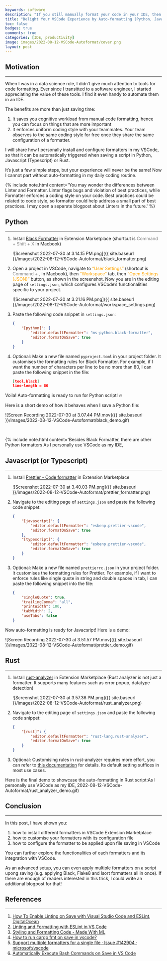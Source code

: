 ```yaml
---
keywords: software
description: "If you still manually format your code in your IDE, then this post is for you! Save your time by enabling your IDE to format the code for you — I will walk you through how to configure your VSCode to do auto-formatting on scripts in Python, Javascript and Rust."
title: "Delight Your VSCode Experience by Auto-formatting (Python, Javascript, Rust)"
toc: false
badges: true
comments: true
categories: [IDE, productivity]
image: images/2022-08-12-VSCode-Autoformat/cover.png
layout: post
---
```


## **Motivation**
---

When I was in a data science role, I didn’t give much attention to tools for code formatting. Ever since I transitted to a software engineer, I started appreciating the value of these tools. I find it even handy to automate them in an IDE.

The benefits are more than just saving time:

1. It saves you cognitive workload from manual code formatting, hence you can focus on things that are more important
2. It enforces uniform coding style with your teammates. Your team observes to the same coding style for free once they share the same configuration of a formatter.

I will share how I personally install and configure formatters in my VSCode, so that it can be automatically triggered when saving a script in Python, Javascript (Typescript) or Rust.

It’s just a few simple steps, but your experience will never be the same! Now I cannot part without auto-formatting in my daily coding routine.

{% include note.html content='You may wonder the differences between Linter and Formatter.
Linter flags bugs and violation of best practices, while Formatter enforces a coding style on your code. Best practices could be related to code style, so formatter could help address a small part of best practices. I may open a separate blogpost about Linters in the future.' %}

## **Python**
---

1. Install [Black Formatter](https://marketplace.visualstudio.com/items?itemName=ms-python.black-formatter) in Extension Marketplace (shortcut is <span style="color:grey">Command + Shift + X </span> in Macbook)
    
    ![Screenshot 2022-07-30 at 3.14.15 PM.png]({{ site.baseurl }}/images/2022-08-12-VSCode-Autoformat/black_formatter.png)
    
2. Open a project in VSCode, navigate to <span style="color:orange">“User Settings”</span> (shortcut is <span style="color:grey">Command + ,</span> in Macbook), then <span style="color:orange">“Workspace”</span> tab, then <span style="color:orange">“Open Settings (JSON)”</span> button, as shown in the screenshot. Now you are in the editing page of `settings.json`, which configures VSCode’s functionalities specific to your project.
    
    ![Screenshot 2022-07-30 at 3.21.16 PM.png]({{ site.baseurl }}/images/2022-08-12-VSCode-Autoformat/workspace_settings.png)
    
3. Paste the following code snippet in `settings.json`:
    
    ```json
    {
        "[python]": {
            "editor.defaultFormatter": "ms-python.black-formatter",
            "editor.formatOnSave": true
        }
    }
    ```
    
4. Optional: Make a new file named `pyproject.toml` in your project folder. It customises the formatting rules for Black Formatter. For example, if I want the number of characters per line to be no more than 80, I can paste the following snippet in the file:
    
    ```json
    [tool.black]
    line-length = 80
    ```

Voila! Auto-formatting is ready to run for Python script! 🔥

Here is a short demo of how it behaves when I save a Python file:

![Screen Recording 2022-07-30 at 3.07.44 PM.mov]({{ site.baseurl }}/images/2022-08-12-VSCode-Autoformat/black_demo.gif)

<br>

{% include note.html content='Besides Black Formatter, there are other Python formatters As I personally use VSCode as my IDE, 

## **Javascript (or Typescript)**
---

1. Install [Prettier - Code formatter](https://marketplace.visualstudio.com/items?itemName=esbenp.prettier-vscode) in Extension Marketplace
    
    ![Screenshot 2022-07-30 at 3.40.03 PM.png]({{ site.baseurl }}/images/2022-08-12-VSCode-Autoformat/prettier_formatter.png)
    
2. Navigate to the editing page of `settings.json` and paste the following code snippet:
    
    ```json
    {
        "[javascript]": {
            "editor.defaultFormatter": "esbenp.prettier-vscode",
            "editor.formatOnSave": true
        },
        "[typescript]": {
            "editor.defaultFormatter": "esbenp.prettier-vscode",
            "editor.formatOnSave": true
        }
    }
    ```
    
3. Optional: Make a new file named `prettierrc.json` in your project folder. It customises the formatting rules for Prettier. For example, if I want to enforce rules like single quote in string and double spaces in tab, I can paste the following snippet into the file:
       
    ```json
    {
        "singleQuote": true,
        "trailingComma": "all",
        "printWidth": 100,
        "tabWidth": 2,
        "useTabs": false
    }
    ```
    

Now auto-formatting is ready for Javacsript! Here is a demo:
    
![Screen Recording 2022-07-30 at 3.51.57 PM.mov]({{ site.baseurl }}/images/2022-08-12-VSCode-Autoformat/prettier_demo.gif)


## **Rust**
---

1. Install [rust-analyzer](https://marketplace.visualstudio.com/items?itemName=rust-lang.rust-analyzer) in Extension Marketplace (Rust analyzer is not just a formatter. It supports many features such as error popup, datatype detection)
    
    ![Screenshot 2022-07-30 at 3.57.36 PM.png]({{ site.baseurl }}/images/2022-08-12-VSCode-Autoformat/rust_analyzer.png)
    
2. Navigate to the editing page of `settings.json` and paste the following code snippet:
    
    ```json
    {
        "[rust]": {
            "editor.defaultFormatter": "rust-lang.rust-analyzer",
            "editor.formatOnSave": true
        }
    }
    ```
    
1. Optional: Customising rules in rust-analyzer requires more effort, you can refer to [this documentation](https://github.com/rust-lang/rust-analyzer/blob/master/docs/user/manual.adoc#configuration) for details. Its default setting suffices in most use cases. 


Here is the final demo to showcase the auto-formatting in Rust script:As I personally use VSCode as my IDE, 2022-08-12-VSCode-Autoformat/rust_analyzer_demo.gif)
    

## **Conclusion**
---

In this post, I have shown you:

1. how to install different formatters in VSCode Extension Marketplace
2. how to customise your formatters with its configuration file
3. how to configure the formatter to be applied upon file saving in VSCode

You can further explore the functionalities of each formatters and its integration with VSCode.

As an advanced setup, you can even apply multiple formatters on a script upong saving (e.g. applying Black, Flake8 and Isort formatters all in once). If there are enough of readers interested in this trick, I could write an additional blogpost for that!

## **References**
---

1. [How To Enable Linting on Save with Visual Studio Code and ESLint, DigitalOcean](https://www.digitalocean.com/community/tutorials/workflow-auto-eslinting)
2. [Linting and Formatting with ESLint in VS Code](https://morioh.com/p/7a567e1c0e1b)
3. [Styling and Formatting Code - Made With ML](https://madewithml.com/courses/mlops/styling/)
4. [How to run cargo fmt on save in vscode?](https://stackoverflow.com/questions/67859926/how-to-run-cargo-fmt-on-save-in-vscode)
5. [Support multiple formatters for a single file · Issue #142904 · microsoft/vscode](https://github.com/microsoft/vscode/issues/142904)
6. [Automatically Execute Bash Commands on Save in VS Code](https://betterprogramming.pub/automatically-execute-bash-commands-on-save-in-vs-code-7a3100449f63)